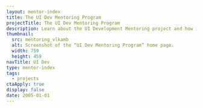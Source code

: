 ```yaml
---
layout: mentor-index
title: The UI Dev Mentoring Program
projectTitle: The UI Dev Mentoring Program
description: Learn about the UI Development Mentoring project and how it could help you create high-quality, visually appealing, modern user interfaces.
thumbnail:
  src: mentoring_vlkamb
  alt: Screenshot of the “UI Dev Mentoring Program” home page.
  width: 759
  height: 459
navTitle: UI Dev
type: mentor-index
tags:
  - projects
ctaApply: true
display: false
date: 2005-01-01
---
```


